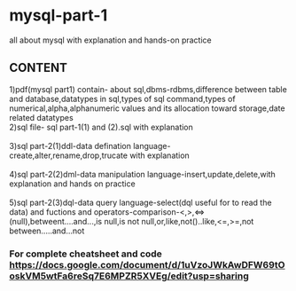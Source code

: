 # mysql-part-1
all about mysql with explanation and hands-on practice
## CONTENT
1)pdf(mysql part1) contain- about sql,dbms-rdbms,difference between table and database,datatypes in sql,types of sql command,types of numerical,alpha,alphanumeric values 
and its allocation toward storage,date related datatypes  <br />
2)sql file- sql part-1(1) and (2).sql  with explanation  <br />  <br />
3)sql part-2(1)ddl-data defination language-create,alter,rename,drop,trucate with explanation  <br />  <br />
4)sql part-2(2)dml-data manipulation language-insert,update,delete,with explanation and hands on practice  <br />  <br />
5)sql part-2(3)dql-data query language-select(dql useful for to read the data) and fuctions and operators-comparison-<,>,<=>(null),betweent....and...,is null,is not null,or,like,not()..like,<=,>=,not between.....and...not
### For complete cheatsheet and code https://docs.google.com/document/d/1uVzoJWkAwDFW69tOoskVM5wtFa6reSq7E6MPZR5XVEg/edit?usp=sharing
